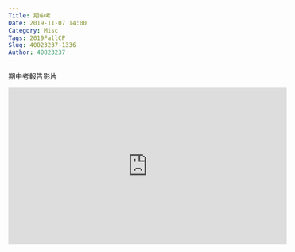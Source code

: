 ```yaml
---
Title: 期中考
Date: 2019-11-07 14:00
Category: Misc
Tags: 2019FallCP
Slug: 40823237-1336
Author: 40823237
---
```


期中考報告影片

<!-- PELICAN_END_SUMMARY -->

<iframe width="560" height="315" src="https://www.youtube.com/embed/E5GaYRK97TY" frameborder="0" allow="accelerometer; autoplay; encrypted-media; gyroscope; picture-in-picture" allowfullscreen></iframe>
